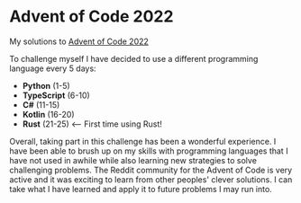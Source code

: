# Advent of Code 2022
My solutions to [Advent of Code 2022](https://adventofcode.com/2022)

To challenge myself I have decided to use a different programming language every 5 days:
* **Python** (1-5)
* **TypeScript** (6-10)
* **C#** (11-15)
* **Kotlin** (16-20)
* **Rust** (21-25) <-- First time using Rust!

Overall, taking part in this challenge has been a wonderful experience. I have been able to brush up on my skills with programming languages that I have not used in awhile while also learning new strategies to solve challenging problems. The Reddit community for the Advent of Code is very active and it was exciting to learn from other peoples' clever solutions. I can take what I have learned and apply it to future problems I may run into.
